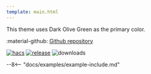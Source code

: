 ```yaml
---
template: main.html
---
```


This theme uses Dark Olive Green as the primary color.

:material-github: [Github repository][m3-theme-github-url]

[![hacs][hacs-badge]][hacs-url]
[![release][release-badge]][release-url]
![downloads][downloads-badge]

--8<-- "docs/examples/example-include.md"

<!---
  References to pictures...
--->

[M3 Palettes]: ../assets/screenshots/m3-theme-d07-palettes.png
[M3 Surfaces]: ../assets/screenshots/m3-theme-d07-surfaces.png
[M3 Light]: ../assets/screenshots/m3-theme-d07-light.png
[M3 Dark]: ../assets/screenshots/m3-theme-d07-dark.png

[M3 Example Light]: ../assets/screenshots/m3-example-d07-light.png
[M3 Example Dark]: ../assets/screenshots/m3-example-d07-dark.png

<!---
  References to external links...
--->

[sak-example-12-url]: https://swiss-army-knife.docs.amoebelabs.com/examples/example-12/
[m3-theme-github-url]: https://github.com/AmoebeLabs/HA-Theme_M3-07-DarkOliveGreen

<!-- Badges -->

[hacs-url]: https://github.com/hacs/default
[hacs-badge]: https://img.shields.io/badge/HACS-Default-41BDF5.svg?style=for-the-badge
[release-badge]: https://img.shields.io/github/v/release/AmoebeLabs/HA-Theme_M3-07-DarkOliveGreen?style=for-the-badge
[downloads-badge]: https://img.shields.io/github/downloads/AmoebeLabs/HA-Theme_M3-07-DarkOliveGreen/total?style=for-the-badge


<!-- References -->

[home-assistant]: https://www.home-assistant.io/
[home-assitant-theme-docs]: https://www.home-assistant.io/integrations/frontend/#defining-themes
[hacs]: https://hacs.xyz
[release-url]: https://github.com/AmoebeLabs/HA-Theme_M3-07-DarkOliveGreen/releases
[sak-docs-url]: https://swiss-army-knife.docs.amoebelabs.com/